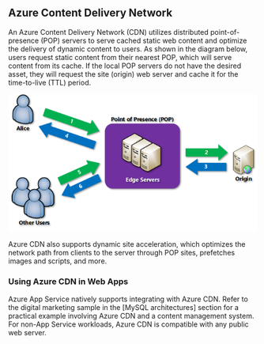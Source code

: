 ## Azure Content Delivery Network

An Azure Content Delivery Network (CDN) utilizes distributed point-of-presence (POP) servers to serve cached static web content and optimize the delivery of dynamic content to users. As shown in the diagram below, users request static content from their nearest POP, which will serve content from its cache. If the local POP servers do not have the desired asset, they will request the site (origin) web server and cache it for the time-to-live (TTL) period.

![This image demonstrates how Azure CDN POPs optimize content delivery.](./media/cdn-overview.png "Azure CDN POP static content delivery")

Azure CDN also supports dynamic site acceleration, which optimizes the network path from clients to the server through POP sites, prefetches images and scripts, and more.

### Using Azure CDN in Web Apps

Azure App Service natively supports integrating with Azure CDN. Refer to the digital marketing sample in the [MySQL architectures] section for a practical example involving Azure CDN and a content management system. For non-App Service workloads, Azure CDN is compatible with any public web server.
